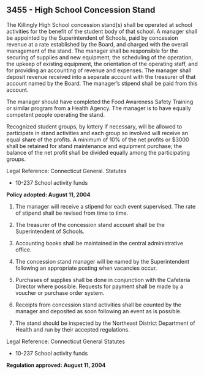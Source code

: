 ## 3455 - High School Concession Stand

The Killingly High School concession stand(s) shall be operated at school activities for the benefit of the student body of that school. A manager shall be appointed by the Superintendent of Schools, paid by concession revenue at a rate established by the Board, and charged with the overall management of the stand. The manager shall be responsible for the securing of supplies and new equipment, the scheduling of the operation, the upkeep of existing equipment, the orientation of the operating staff, and for providing an accounting of revenue and expenses. The manager shall deposit revenue received into a separate account with the treasurer of that account named by the Board. The manager’s stipend shall be paid from this account.

The manager should have completed the Food Awareness Safety Training or similar program from a Health Agency. The manager is to have equally competent people operating the stand.

Recognized student groups, by lottery if necessary, will be allowed to participate in stand activities and each group so involved will receive an equal share of the profits. A minimum of 10% of the net profits or $3000 shall be retained for stand maintenance and equipment purchase; the balance of the net profit shall be divided equally among the participating groups.

Legal Reference:  Connecticut General. Statutes

* 10-237 School activity funds

**Policy adopted:  August 11, 2004**

1.  The manager will receive a stipend for each event supervised. The rate of stipend shall be revised from time to time.

2.  The treasurer of the concession stand account shall be the Superintendent of Schools.

3.  Accounting books shall be maintained in the central administrative office.

4.  The concession stand manager will be named by the Superintendent following an appropriate posting when vacancies occur.

5.  Purchases of supplies shall be done in conjunction with the Cafeteria Director where possible. Requests for payment shall be made by a voucher or purchase order system.

6.  Receipts from concession stand activities shall be counted by the manager and deposited as soon following an event as is possible.

7.  The stand should be inspected by the Northeast District Department of Health and run by their accepted regulations.

Legal Reference:  Connecticut General Statutes

* 10-237 School activity funds

**Regulation approved:  August 11, 2004**
